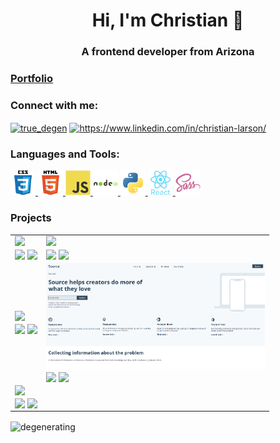 <h1 align="center">Hi, I'm Christian 👋</h1>
<h3 align="center">A frontend developer from Arizona</h3>



<h3 align="left"><a href = 'https://degenerating.netlify.app/'>Portfolio</a></h3>
<h3 align="left">Connect with me:</h3>
<p align="left">
<a href="https://twitter.com/true_degen" target="blank"><img align="center" src="https://raw.githubusercontent.com/rahuldkjain/github-profile-readme-generator/master/src/images/icons/Social/twitter.svg" alt="true_degen" height="30" width="40" /></a>
<a href="https://www.linkedin.com/in/christian-larson/" target="blank"><img align="center" src="https://raw.githubusercontent.com/rahuldkjain/github-profile-readme-generator/master/src/images/icons/Social/linked-in-alt.svg" alt="https://www.linkedin.com/in/christian-larson/" height="30" width="40" /></a>
</p>

<h3 align="left">Languages and Tools:</h3>
<p align="left"> <a href="https://www.w3schools.com/css/" target="_blank" rel="noreferrer"> <img src="https://raw.githubusercontent.com/devicons/devicon/master/icons/css3/css3-original-wordmark.svg" alt="css3" width="40" height="40"/> </a> <a href="https://www.w3.org/html/" target="_blank" rel="noreferrer"> <img src="https://raw.githubusercontent.com/devicons/devicon/master/icons/html5/html5-original-wordmark.svg" alt="html5" width="40" height="40"/> </a> <a href="https://developer.mozilla.org/en-US/docs/Web/JavaScript" target="_blank" rel="noreferrer"> <img src="https://raw.githubusercontent.com/devicons/devicon/master/icons/javascript/javascript-original.svg" alt="javascript" width="40" height="40"/> </a> <a href="https://nodejs.org" target="_blank" rel="noreferrer"> <img src="https://raw.githubusercontent.com/devicons/devicon/master/icons/nodejs/nodejs-original-wordmark.svg" alt="nodejs" width="40" height="40"/> </a> <a href="https://www.python.org" target="_blank" rel="noreferrer"> <img src="https://raw.githubusercontent.com/devicons/devicon/master/icons/python/python-original.svg" alt="python" width="40" height="40"/> </a> <a href="https://reactjs.org/" target="_blank" rel="noreferrer"> <img src="https://raw.githubusercontent.com/devicons/devicon/master/icons/react/react-original-wordmark.svg" alt="react" width="40" height="40"/> </a> <a href="https://sass-lang.com" target="_blank" rel="noreferrer"> <img src="https://raw.githubusercontent.com/devicons/devicon/master/icons/sass/sass-original.svg" alt="sass" width="40" height="40"/> </a> </p>

### Projects
<table>
 <tbody>
   <tr>
   <td>
       <a href="#"><img src="https://github.com/degenerating/degenerating/blob/master/NASAapi.gif" width="350" /></a><br>
       <a href="https://github.com/degenerating/nasa-api"><img align="center"src="https://img.shields.io/badge/%20Github-Repo-red"></a>
       <a href="https://nasa-api-project1.netlify.app"><img align="center"src="https://img.shields.io/badge/%20W-Website-red"></a>
    </td>
    <td>
        <a href="#"><img src="https://github.com/degenerating/degenerating/blob/master/hair_salon.gif" width = "350"/></a><br>
        <a href="https://github.com/degenerating/hair-salon"><img align="center"src="https://img.shields.io/badge/%20Github-Repo-red"></a>
        <a href="#"><img align="center"src="https://img.shields.io/badge/%20W-Website-red"></a>
     </td>
  
   </tr>
     <tr>
    <td>
        <a href="https://github.com/degenerating/level-ground-wireframe"><img src="https://github.com/degenerating/degenerating/blob/master/levelground.gif" width = "350"/></a><br>
        <a href="https://github.com/degenerating/level-ground-wireframe"><img align="center"src="https://img.shields.io/badge/%20Github-Repo-red"></a>
        <a href="https://level-ground-arts.netlify.app/"><img align="center"src="https://img.shields.io/badge/%20W-Website-red"></a>
    </td>
      <td>
        <a href="https://github.com/degenerating/source"><img src="https://github.com/degenerating/degenerating/blob/master/source.png" width = "350"/><br></a>
        <a href="https://github.com/degenerating/source"><img align="center"src="https://img.shields.io/badge/%20Github-Repo-red"></a>
        <a href="#"><img align="center"src="https://img.shields.io/badge/%20W-Website-red"></a>
      </td>
      
   </tr>
   <tr>
    <td>
          <a href="https://happy-notes.up.railway.app/"><img src="https://github.com/degenerating/degenerating/blob/master/happy-notes.gif" width = "350"/></a><br>
          <a href="https://happy-notes.up.railway.app/"><img align="center"src="https://img.shields.io/badge/%20Github-Repo-red"></a>
          <a href="https://happy-notes.up.railway.app/"><img align="center"src="https://img.shields.io/badge/%20W-Website-red"></a>
      </td>
   </tr>
   </tbody>
</table>

<p><img align="center" src="https://github-readme-streak-stats.herokuapp.com/?user=degenerating&" alt="degenerating" /></p>
